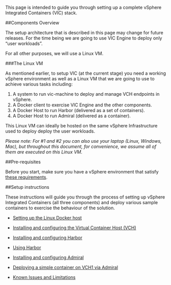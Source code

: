 
This page is intended to guide you through setting up a complete vSphere Integrated Containers (VIC) stack. 

##Components Overview

The setup architecture that is described in this page may change for future releases. For the time being we are going to use VIC Engine to deploy only “user workloads”. 

For all other purposes, we will use a Linux VM.

###The Linux VM 

As mentioned earlier, to setup VIC (at the current stage) you need a working vSphere environment as well as a Linux VM that we are going to use to achieve various tasks including: 

1. A system to run vic-machine to deploy and manage VCH endpoints in vSphere.
2. A Docker client to exercise VIC Engine and the other components.  
3. A Docker Host to run Harbor (delivered as a set of containers).
4. A Docker Host to run Admiral (delivered as a container).

This Linux VM can ideally be hosted on the same vSphere Infrastructure used to deploy deploy the user workloads. 

*Please note: For #1 and #2 you can also use your laptop (Linux, Windows, Mac), but throughout this document, for convenience, we assume all of them are executed on this Linux VM.*  

##Pre-requisites 

Before you start, make sure you have a vSphere environment that satisfy [these requirements](https://vmware.github.io/vic/assets/files/html/vic_installation/vic_installation_prereqs.html).

##Setup instructions

These instructions will guide you through the process of setting up vSphere Integrated Containers (all three components) and deploy various sample containers to exercise the behaviour of the solution. 

- [Setting up the Linux Docker host](https://github.com/vmware/vic-product/blob/master/docs/setup/alpha/setup-linux-docker-host.md)

- [Installing and configuring the Virtual Container Host (VCH)](https://github.com/vmware/vic-product/blob/master/docs/setup/alpha/install-configure-vch.md)

- [Installing and configuring Harbor](https://github.com/vmware/vic-product/blob/master/docs/setup/alpha/install-configure-harbor.md)

- [Using Harbor](https://github.com/vmware/vic-product/blob/master/docs/setup/alpha/using-harbor.md)

- [Installing and configuring Admiral](https://github.com/vmware/vic-product/blob/master/docs/setup/alpha/install-configure-admiral.md)

- [Deploying a simple container on VCH1 via Admiral](https://github.com/vmware/vic-product/blob/master/docs/setup/alpha/deploy-simple-container-on-vch1-via-admiral.md)

- [Known Issues and Limitations](https://github.com/vmware/vic-product/blob/master/docs/setup/alpha/known-issues-limitations.md)



